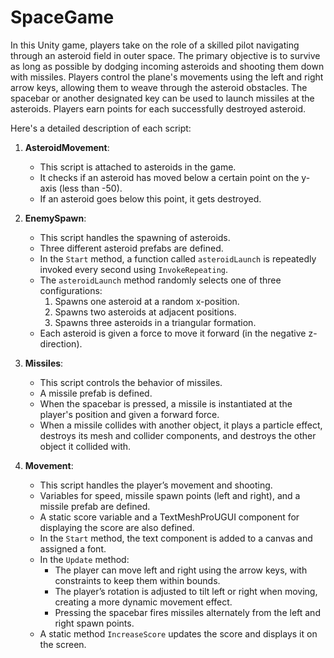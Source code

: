 # SpaceGame

In this Unity game, players take on the role of a skilled pilot navigating through an asteroid field in outer space. The primary objective is to survive as long as possible by dodging incoming asteroids and shooting them down with missiles. Players control the plane's movements using the left and right arrow keys, allowing them to weave through the asteroid obstacles. The spacebar or another designated key can be used to launch missiles at the asteroids. Players earn points for each successfully destroyed asteroid. 

Here's a detailed description of each script:

1. **AsteroidMovement**:
   - This script is attached to asteroids in the game.
   - It checks if an asteroid has moved below a certain point on the y-axis (less than -50).
   - If an asteroid goes below this point, it gets destroyed.

2. **EnemySpawn**:
   - This script handles the spawning of asteroids.
   - Three different asteroid prefabs are defined.
   - In the `Start` method, a function called `asteroidLaunch` is repeatedly invoked every second using `InvokeRepeating`.
   - The `asteroidLaunch` method randomly selects one of three configurations:
     1. Spawns one asteroid at a random x-position.
     2. Spawns two asteroids at adjacent positions.
     3. Spawns three asteroids in a triangular formation.
   - Each asteroid is given a force to move it forward (in the negative z-direction).

3. **Missiles**:
   - This script controls the behavior of missiles.
   - A missile prefab is defined.
   - When the spacebar is pressed, a missile is instantiated at the player's position and given a forward force.
   - When a missile collides with another object, it plays a particle effect, destroys its mesh and collider components, and destroys the other object it collided with.

4. **Movement**:
   - This script handles the player’s movement and shooting.
   - Variables for speed, missile spawn points (left and right), and a missile prefab are defined.
   - A static score variable and a TextMeshProUGUI component for displaying the score are also defined.
   - In the `Start` method, the text component is added to a canvas and assigned a font.
   - In the `Update` method:
     - The player can move left and right using the arrow keys, with constraints to keep them within bounds.
     - The player’s rotation is adjusted to tilt left or right when moving, creating a more dynamic movement effect.
     - Pressing the spacebar fires missiles alternately from the left and right spawn points.
   - A static method `IncreaseScore` updates the score and displays it on the screen.
